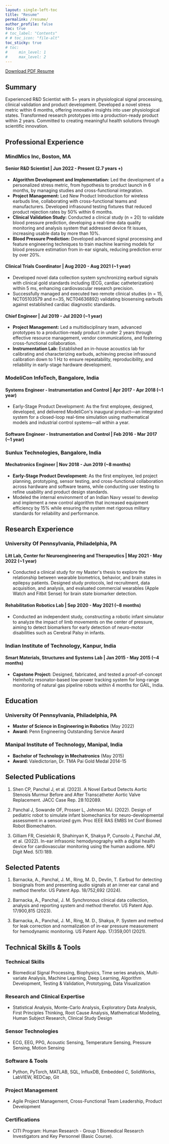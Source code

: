 ```yaml
---
layout: single-left-toc
title: "Resume"
permalink: /resume/
author_profile: false
toc: true
# toc_label: "Contents"
# # toc_icon: "file-alt"
toc_sticky: true
# toc:
#     min_level: 1
#     max_level: 2
---
```


<div class="download-button">
    <a href="/assets/files/JalPanchal_Resume_Mar2025.pdf" class="btn btn--primary btn--large"><i class="fas fa-download"></i> Download PDF Resume</a>
</div>


## Summary

Experienced R&D Scientist with 5+ years in physiological signal processing, clinical validation and product development. Developed a novel stress metric within 6 months, offering innovative insights into user physiological states. Transformed research prototypes into a production-ready product within 2 years. Committed to creating meaningful health solutions through scientific innovation.

## Professional Experience

### MindMics Inc, Boston, MA

#### Senior R&D Scientist | Jun 2022 - Present (2.7 years +)
- **Algorithm Development and Implementation:** Led the development of a personalized stress metric, from hypothesis to product launch in 6 months, by managing studies and cross-functional integration.
- **Project Management:** Led New Product Introduction for wireless earbuds line, collaborating with cross-functional teams and manufacturers. Developed infrasound testing fixtures that reduced product rejection rates by 50% within 6 months.
- **Clinical Validation Study:** Conducted a clinical study (n = 20) to validate blood pressure prediction, developing a real-time data quality monitoring and analysis system that addressed device fit issues, increasing usable data by more than 10%.
- **Blood Pressure Prediction:** Developed advanced signal processing and feature engineering techniques to train machine learning models for blood pressure estimation from in-ear signals, reducing prediction error by over 20%.

#### Clinical Trials Coordinator | Aug 2020 - Aug 2021 (~1 year)
- Developed novel data collection system synchronizing earbud signals with clinical gold standards including (ECG, cardiac catheterization) within 5 ms, enhancing cardiovascular research precision.
- Successfully managed and executed two remote clinical studies (n = 15, NCT05103579 and n=35, NCT04636892) validating biosensing earbuds against established cardiac diagnostic standards.

#### Chief Engineer | Jul 2019 - Jul 2020 (~1 year)
- **Project Management:** Led a multidisciplinary team, advanced prototypes to a production-ready product in under 2 years through effective resource management, vendor communications, and fostering cross-functional collaboration.
- **Instrumentation Lab:** Established an in-house acoustics lab for calibrating and characterizing earbuds, achieving precise infrasound calibration down to 1 Hz to ensure repeatability, reproducibility, and reliability in early-stage hardware development.

### ModeliCon InfoTech, Bangalore, India

#### Systems Engineer - Instrumentation and Control | Apr 2017 - Apr 2018 (~1 year)
- Early-Stage Product Development: As the first employee, designed, developed, and delivered ModeliCon's inaugural product—an integrated system for a closed-loop real-time simulation using mathematical models and industrial control systems—all within a year.

#### Software Engineer - Instrumentation and Control | Feb 2016 - Mar 2017 (~1 year)

### Sunlux Technologies, Bangalore, India

#### Mechatronics Engineer | Nov 2018 - Jun 2019 (~8 months)
- **Early-Stage Product Development:** As the first employee, led project planning, prototyping, sensor testing, and cross-functional collaboration across hardware and software teams, while conducting user testing to refine usability and product design standards.
- Modeled the internal environment of an Indian Navy vessel to develop and implement a new control algorithm that increased equipment efficiency by 15% while ensuring the system met rigorous military standards for reliability and performance.

## Research Experience

### University Of Pennsylvania, Philadelphia, PA

#### Litt Lab, Center for Neuroengineering and Therapeutics | May 2021 - May 2022 (~1 year)
- Conducted a clinical study for my Master's thesis to explore the relationship between wearable biometrics, behavior, and brain states in epilepsy patients. Designed study protocols, led recruitment, data acquisition, and analysis, and evaluated commercial wearables (Apple Watch and Fitbit Sense) for brain state biomarker detection.

#### Rehabilitation Robotics Lab | Sep 2020 - May 2021 (~8 months)
- Conducted an independent study, constructing a robotic infant simulator to analyze the impact of limb movements on the center of pressure, aiming to detect biomarkers for early detection of neuro-motor disabilities such as Cerebral Palsy in infants.

### Indian Institute of Technology, Kanpur, India

#### Smart Materials, Structures and Systems Lab | Jan 2015 - May 2015 (~4 months)
- **Capstone Project:** Designed, fabricated, and tested a proof-of-concept Helmholtz resonator-based low-power tracking system for long-range monitoring of natural gas pipeline robots within 4 months for GAIL, India.

## Education

### University Of Pennsylvania, Philadelphia, PA
- **Master of Science in Engineering in Robotics** (May 2022)
- **Award:** Penn Engineering Outstanding Service Award

### Manipal Institute of Technology, Manipal, India
- **Bachelor of Technology in Mechatronics** (May 2015)
- **Award:** Valedictorian, Dr. TMA Pai Gold Medal 2014-15

## Selected Publications

1. Shen CP, Panchal J, et al. (2023). A Novel Earbud Detects Aortic Stenosis Murmur Before and After Transcatheter Aortic Valve Replacement. JACC Case Rep. 28:102089.

2. Panchal J, Sowande OF, Prosser L, Johnson MJ. (2022). Design of pediatric robot to simulate infant biomechanics for neuro-developmental assessment in a sensorized gym. Proc IEEE RAS EMBS Int Conf Biomed Robot Biomechatron.

3. Gilliam FR, Ciesielski R, Shahinyan K, Shakya P, Cunsolo J, Panchal JM, et al. (2022). In-ear infrasonic hemodynography with a digital health device for cardiovascular monitoring using the human audiome. NPJ Digit Med. 5(1):189.

## Selected Patents

1. Barnacka, A., Panchal, J. M., Ring, M. D., Devlin, T. Earbud for detecting biosignals from and presenting audio signals at an inner ear canal and method therefor. US Patent App. 18/752,692 (2024).

2. Barnacka, A., Panchal, J. M. Synchronous clinical data collection, analysis and reporting system and method therefor. US Patent App. 17/900,815 (2023).

3. Barnacka, A., Panchal, J. M., Ring, M. D., Shakya, P. System and method for leak correction and normalization of in-ear pressure measurement for hemodynamic monitoring. US Patent App. 17/359,001 (2021).

## Technical Skills & Tools

### Technical Skills
- Biomedical Signal Processing, Biophysics, Time series analysis, Multi-variate Analysis, Machine Learning, Deep Learning, Algorithm Development, Testing & Validation, Prototyping, Data Visualization

### Research and Clinical Expertise
- Statistical Analysis, Monte-Carlo Analysis, Exploratory Data Analysis, First Principles Thinking, Root Cause Analysis, Mathematical Modeling, Human Subject Research, Clinical Study Design

### Sensor Technologies
- ECG, EEG, PPG, Acoustic Sensing, Temperature Sensing, Pressure Sensing, Motion Sensing

### Software & Tools
- Python, PyTorch, MATLAB, SQL, InfluxDB, Embedded C, SolidWorks, LabVIEW, REDCap, Git

### Project Management
- Agile Project Management, Cross-Functional Team Leadership, Product Development

### Certifications
- CITI Program: Human Research - Group 1 Biomedical Research Investigators and Key Personnel (Basic Course).